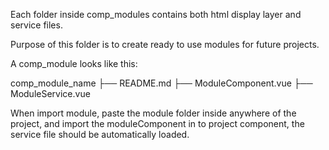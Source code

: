 Each folder inside comp_modules contains both html display layer and service files.

Purpose of this folder is to create ready to use modules for future projects.

A comp_module looks like this:

comp_module_name
├── README.md
├── ModuleComponent.vue
├── ModuleService.vue

When import module, paste the module folder inside anywhere of the project, and import the moduleComponent in to project component, the service file should be automatically loaded.
